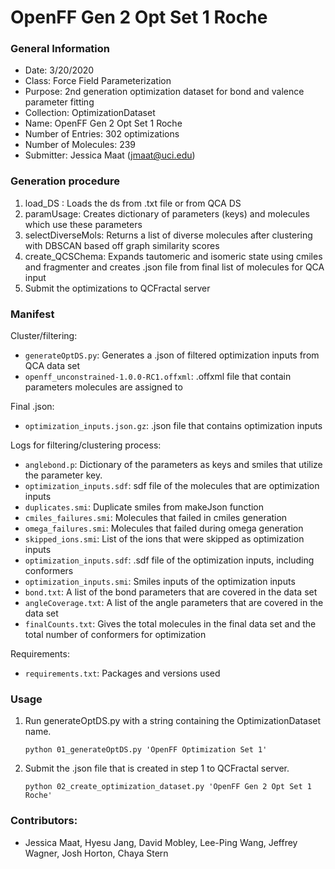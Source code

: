 # OpenFF Gen 2 Opt Set 1 Roche

### General Information
 - Date: 3/20/2020
 - Class: Force Field Parameterization
 - Purpose: 2nd generation optimization dataset for bond and valence parameter fitting
 - Collection: OptimizationDataset
 - Name: OpenFF Gen 2 Opt Set 1 Roche
 - Number of Entries: 302 optimizations
 - Number of Molecules: 239
 - Submitter: Jessica Maat (jmaat@uci.edu)

### Generation procedure

1. load_DS : Loads the ds from .txt file or from QCA DS
2. paramUsage: Creates dictionary of parameters (keys) and molecules which use these parameters
3. selectDiverseMols: Returns a list of diverse molecules after clustering with DBSCAN based off graph similarity scores
4. create_QCSChema: Expands tautomeric and isomeric state using cmiles and fragmenter and creates .json file from final list of molecules for QCA input
5. Submit the optimizations to QCFractal server

### Manifest

Cluster/filtering:
 - `generateOptDS.py`: Generates a .json of filtered optimization inputs from QCA data set
 - `openff_unconstrained-1.0.0-RC1.offxml`: .offxml file that contain parameters molecules are assigned to

Final .json:
 - `optimization_inputs.json.gz`: .json file that contains optimization inputs

Logs for filtering/clustering process:
 - `anglebond.p`: Dictionary of the parameters as keys and smiles that utilize the parameter key.
 - `optimization_inputs.sdf`: sdf file of the molecules that are optimization inputs
 - `duplicates.smi`: Duplicate smiles from makeJson function
 - `cmiles_failures.smi`: Molecules that failed in cmiles generation
 - `omega_failures.smi`: Molecules that failed during omega generation
 - `skipped_ions.smi`: List of the ions that were skipped as optimization inputs
 - `optimization_inputs.sdf`: .sdf file of the optimization inputs, including conformers
 - `optimization_inputs.smi`: Smiles inputs of the optimization inputs
 - `bond.txt`: A list of the bond parameters that are covered in the data set
 - `angleCoverage.txt`: A list of the angle parameters that are covered in the data set
 - `finalCounts.txt`: Gives the total molecules in the final data set and the total number of conformers for optimization

Requirements:
 - `requirements.txt`: Packages and versions used

### Usage
1. Run generateOptDS.py with a string containing the OptimizationDataset name.
    ```
    python 01_generateOptDS.py 'OpenFF Optimization Set 1'
    ```
2. Submit the .json file that is created in step 1 to QCFractal server.
   ```
   python 02_create_optimization_dataset.py 'OpenFF Gen 2 Opt Set 1 Roche'
   ```


### Contributors:
 - Jessica Maat, Hyesu Jang, David Mobley, Lee-Ping Wang, Jeffrey Wagner, Josh Horton, Chaya Stern


